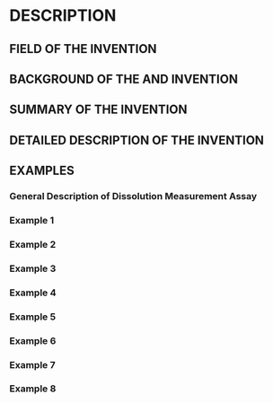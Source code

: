 # DESCRIPTION

## FIELD OF THE INVENTION

## BACKGROUND OF THE AND INVENTION

## SUMMARY OF THE INVENTION

## DETAILED DESCRIPTION OF THE INVENTION

## EXAMPLES

### General Description of Dissolution Measurement Assay

### Example 1

### Example 2

### Example 3

### Example 4

### Example 5

### Example 6

### Example 7

### Example 8


